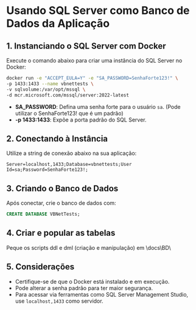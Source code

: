 # Usando SQL Server como Banco de Dados da Aplicação

## 1. Instanciando o SQL Server com Docker

Execute o comando abaixo para criar uma instância do SQL Server no Docker:

```bash
docker run -e "ACCEPT_EULA=Y" -e "SA_PASSWORD=SenhaForte123!" \ 
-p 1433:1433 --name vbnettests \
-v sqlvolume:/var/opt/mssql \
-d mcr.microsoft.com/mssql/server:2022-latest
```

- **SA_PASSWORD**: Defina uma senha forte para o usuário `sa`. (Pode utilizar  o SenhaForte123! que  é um padrão)
- **-p 1433:1433**: Expõe a porta padrão do SQL Server.

## 2. Conectando à Instância

Utilize a string de conexão abaixo na sua aplicação:

```
Server=localhost,1433;Database=vbnettests;User Id=sa;Password=SenhaForte123!;
```

## 3. Criando o Banco de Dados

Após conectar, crie o banco de dados com:

```sql
CREATE DATABASE VBNetTests;
```

## 4. Criar e popular as tabelas

Peque os scripts ddl e dml (criação e manipulação) em \docs\BD\

## 5. Considerações

- Certifique-se de que o Docker está instalado e em execução.
- Pode alterar a senha padrão para ter maior segurança.
- Para acessar via ferramentas como SQL Server Management Studio, use `localhost,1433` como servidor.
